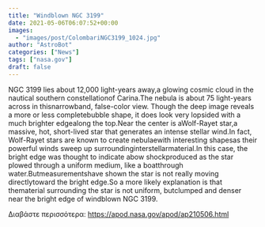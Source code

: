 ```yaml
---
title: "Windblown NGC 3199"
date: 2021-05-06T06:07:52+00:00
images:
  - "images/post/ColombariNGC3199_1024.jpg"
author: "AstroBot"
categories: ["News"]
tags: ["nasa.gov"]
draft: false
---
```


NGC 3199 lies about 12,000 light-years away,a glowing cosmic cloud in the nautical southern constellationof Carina.The nebula is about 75 light-years across in thisnarrowband, false-color view.  Though the deep image reveals a more or less completebubble shape, it does look very lopsided with a much brighter edgealong the top.Near the center is aWolf-Rayet star,a massive, hot, short-lived star that generates an intense stellar wind.In fact, Wolf-Rayet stars are known to create nebulaewith interesting shapesas their powerful winds sweep up surroundinginterstellarmaterial.In this case, the bright edge was thought to indicate abow shockproduced as the star plowed through a uniform medium, like a boatthrough water.Butmeasurementshave shown the star is not really moving directlytoward the bright edge.So a more likely explanation is that thematerial surrounding the star is not uniform, butclumped and denser near the bright edge of windblown NGC 3199.

Διαβάστε περισσότερα: https://apod.nasa.gov/apod/ap210506.html
